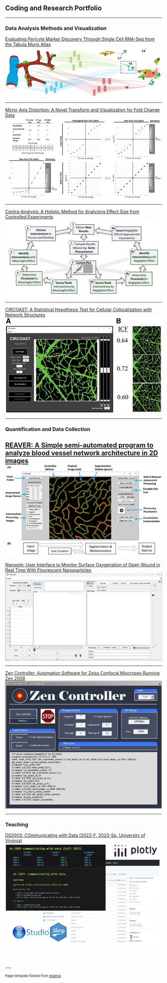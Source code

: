 ## Coding and Research Portfolio

---

### Data Analysis Methods and Visualization

[Evaluating Pericyte Marker Discovery Through Single Cell RNA-Seq from the Tabula Muris Atlas](/pages/pericyte_scRNA_report.html)
<br>
[![mad](images/project_pericyte_scRNA.png?raw=true)](/pages/pericyte_scRNA_report.html)

---
[Mirror Axis Distortion: A Novel Transform and Visualization for Fold Change Data](/pages/mirrored_axis_distortion.md)
<br>
[![mad](images/project_mad.JPG?raw=true)](/pages/mirrored_axis_distortion.html)


---
[Contra-Analysis: A Holistic Method for Analyzing Effect Size from Controlled Experiments](/pages/contra-analysis.md)
<br>
[![contra](images/project_contra-analysis.PNG?raw=true)](/pages/contra-analysis.html)

---
[CIRCOAST: A Statistical Hypothesis Test for Cellular Colocalization with Network Structures](/pages/circle_colocalization_test.md)
<br>
[![circoast](images/project_circoast.jpeg?raw=true)](/pages/circle_colocalization_test.html)


---

### Quantification and Data Collection

[REAVER: A Simple semi-automated program to analyze blood vessel network architecture in 2D images](/pages/reaver.md)
<br>
[![reaver](images/project_reaver.png?raw=true)](/pages/reaver.html)
---

[Nanoxim: User Interface to Monitor Surface Oxygenation of Open Wound in Real Time With Flourescent Nanoparticles](/pages/nanoxim.md)
[![nanoxim](images/project_nanoxim.png?raw=true)](/pages/nanoxim.html)

---

[Zen Controller: Automation Software for Zeiss Confocal Miscropes Running Zen 2008](/pages/zen_controller.md)
<br>
[![zen](images/zen_controller_screenshot.png?raw=true)](/pages/zen_controller.html)

---


### Teaching
[DS2003: COmmunicating with Data (2022-F, 2023-Sp, University of Virginia)](/pages/ds2003.md)
<br>
[![ds2003](images/ds2003.png?raw=true)](/pages/ds2003.html)

<br>
<br>
---
<p style="font-size:11px">Page template forked from <a href="https://github.com/evanca/quick-portfolio">evanca</a></p>
<!-- Remove above link if you don't want to attibute -->
